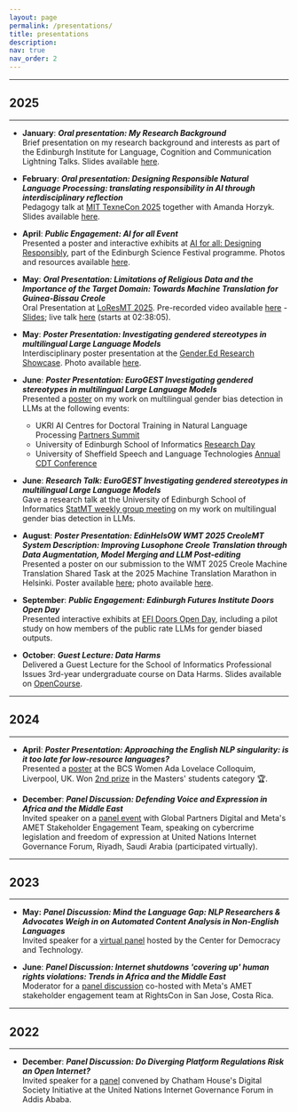 ```yaml
---
layout: page
permalink: /presentations/
title: presentations
description:
nav: true
nav_order: 2
---
```


<!-- _pages/presentations.md -->

---
## **2025**
---

- **January**: **_Oral presentation: My Research Background_**  
  Brief presentation on my research background and interests as part of the Edinburgh Institute for Language, Cognition and Communication Lightning Talks. Slides available [here](https://jacquelinerowe.github.io/assets/img/mybackground.pdf).

- **February**: **_Oral presentation: Designing Responsible Natural Language Processing: translating responsibility in AI through interdisciplinary reflection_**  
  Pedagogy talk at [MIT TexneCon 2025](https://philevents.org/event/show/126054) together with Amanda Horzyk. Slides available [here](https://jacquelinerowe.github.io/assets/img/texne_pres-1.pdf).

- **April**: **_Public Engagement: AI for all Event_**  
  Presented a poster and interactive exhibits at [AI for all: Designing Responsibly](https://www.edinburghscience.co.uk/event/ai-for-all-designing-responsibly/), part of the Edinburgh Science Festival programme. Photos and resources available [here](/science-festival-2025/). 

- **May**: **_Oral Presentation: Limitations of Religious Data and the Importance of the Target Domain: Towards Machine Translation for Guinea-Bissau Creole_**  
  Oral Presentation at [LoResMT 2025](https://sites.google.com/view/loresmt/). Pre-recorded video available [here](https://underline.io/events/484/sessions/19978/lecture/118123-limitations-of-religious-data-and-the-importance-of-the-target-domain-towards-machine-translation-for-guinea-bissau-creole?tab=Video) - [Slides](https://jacquelinerowe.github.io/assets/img/LoResMT2025.pdf); live talk [here](https://us06web.zoom.us/rec/play/6ulyCoNlkYTUhya1A0K1jmEbY0Ev4BIcg06ao38vulVmESCFYJPzD63FwWnvEdxO4zQxFVgQlatItHUG.ApZg_SxYKhE3alEN?eagerLoadZvaPages=&accessLevel=meeting&canPlayFromShare=true&from=share_recording_detail&continueMode=true&componentName=rec-play&originRequestUrl=https%3A%2F%2Fus06web.zoom.us%2Frec%2Fshare%2FP7PEgaz70uLrLK1DvG6PF6ToKFIxbpyBq_E_eKO0ycaA93s4hSqFe52Vt6LoKUHl.phEg7o7yZjaAmW_v) (starts at 02:38:05).

- **May**: **_Poster Presentation: Investigating gendered stereotypes in multilingual Large Language Models_**  
  Interdisciplinary poster presentation at the [Gender.Ed Research Showcase](https://www.sps.ed.ac.uk/news-events/event/gendereds-annual-research-showcase-2025). Photo available [here](https://jacquelinerowe.github.io/assets/img/gender.ed_poster.jpg).

- **June**: **_Poster Presentation: EuroGEST Investigating gendered stereotypes in multilingual Large Language Models_**  
  Presented a [poster](https://jacquelinerowe.github.io/assets/img/eurogest_poster.jpg) on my work on multilingual gender bias detection in LLMs at the following events:  
  - UKRI AI Centres for Doctoral Training in Natural Language Processing [Partners Summit](https://www.eventbrite.co.uk/e/ukri-centres-for-doctoral-training-in-nlp-partners-summit-2025-tickets-1233831596519)  
  - University of Edinburgh School of Informatics [Research Day](https://www.eventbrite.co.uk/e/informatics-research-day-2025-tickets-1368348279539)  
  - University of Sheffield Speech and Language Technologies [Annual CDT Conference](https://slt-cdt.sheffield.ac.uk/annual-conference)  
    

- **June**: **_Research Talk: EuroGEST Investigating gendered stereotypes in multilingual Large Language Models_**  
  Gave a research talk at the University of Edinburgh School of Informatics [StatMT weekly group meeting](https://www.wiki.ed.ac.uk/spaces/statmt/pages/391735039/Weekly+Group+Meeting) on my work on multilingual gender bias detection in LLMs.

- **August**: **_Poster Presentation: EdinHelsOW WMT 2025 CreoleMT System Description: Improving Lusophone Creole Translation through Data Augmentation, Model Merging and LLM Post-editing_**  
  Presented a poster on our submission to the WMT 2025 Creole Machine Translation Shared Task at the 2025 Machine Translation Marathon in Helsinki. Poster available [here](https://jacquelinerowe.github.io/assets/img/creoles_mt_poster.pdf); photo available [here](https://jacquelinerowe.github.io/assets/img/creoles_MT_photo.jpg).

- **September**: **_Public Engagement: Edinburgh Futures Institute Doors Open Day_**  
  Presented interactive exhibits at [EFI Doors Open Day](https://efi.ed.ac.uk/event/doors-open-day-2025/), including a pilot study on how members of the public rate LLMs for gender biased outputs.

- **October**: **_Guest Lecture: Data Harms_**  
  Delivered a Guest Lecture for the School of Informatics Professional Issues 3rd-year undergraduate course on Data Harms. Slides available on [OpenCourse](https://opencourse.inf.ed.ac.uk/pi/course-materials/week-4).


---
## **2024**
---

- **April**: **_Poster Presentation: Approaching the English NLP singularity: is it too late for low-resource languages?_**  
  Presented a [poster](https://jacquelinerowe.github.io/assets/img/BCS_colloquium_poster.pdf) at the BCS Women Ada Lovelace Colloquim, Liverpool, UK. Won [2nd prize](https://x.com/bcs_lovelace/status/1775922009718804675?lang=en) in the Masters' students category 🏆.

- **December**: **_Panel Discussion: Defending Voice and Expression in Africa and the Middle East_**  
  Invited speaker on a [panel event](https://igf2024.sched.com/event/1sYeR/ws-181-defending-voice-expression-in-africa-and-the-middle-east) with Global Partners Digital and Meta's AMET Stakeholder Engagement Team, speaking on cybercrime legislation and freedom of expression  at United Nations Internet Governance Forum, Riyadh, Saudi Arabia (participated virtually). 

---
## **2023**
---

- **May:** **_Panel Discussion: Mind the Language Gap: NLP Researchers & Advocates Weigh in on Automated Content Analysis in Non-English Languages_**  
  Invited speaker for a [virtual panel](https://cdt.org/insights/mind-the-language-gap-nlp-researchers-advocates-weigh-in-on-automated-content-analysis-in-non-english-languages/) hosted by the Center for Democracy and Technology.
  
- **June**: **_Panel Discussion: Internet shutdowns 'covering up' human rights violations: Trends in Africa and the Middle East_**  
  Moderator for a [panel discussion](https://x.com/GlobalPartnersD/status/1665736747173527553?s=20) co-hosted with Meta's AMET stakeholder engagement team at RightsCon in San Jose, Costa Rica.


---
## **2022**
---

- **December**: **_Panel Discussion: Do Diverging Platform Regulations Risk an Open Internet?_**  
  Invited speaker for a [panel](https://youtu.be/CRY9_P_qkdU?feature=shared&t=1432) convened by Chatham House's Digital Society Initiative at the United Nations Internet Governance Forum in Addis Ababa. 
